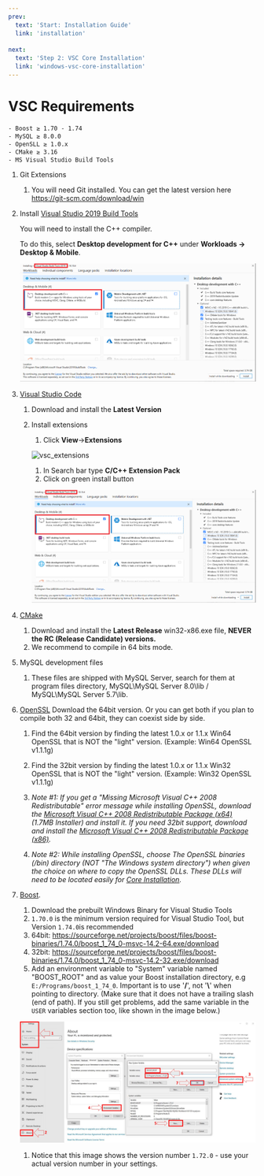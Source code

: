 ```yaml
---
prev:
  text: 'Start: Installation Guide'
  link: 'installation'

next:
  text: 'Step 2: VSC Core Installation'
  link: 'windows-vsc-core-installation'
---
```


# VSC Requirements

```
- Boost ≥ 1.70 - 1.74
- MySQL ≥ 8.0.0
- OpenSLL ≥ 1.0.x
- CMake ≥ 3.16
- MS Visual Studio Build Tools
```

1. Git Extensions

   1. You will need Git installed. You can get the latest version here https://git-scm.com/download/win

1. Install [Visual Studio 2019 Build Tools](https://docs.microsoft.com/en-us/visualstudio/install/create-an-offline-installation-of-visual-studio?view=vs-2019)

   You will need to install the C++ compiler.

   To do this, select **Desktop development for C++** under **Workloads -> Desktop & Mobile**.

   ![visualstudio_tools](images/visualstudio_tools.png)

1. [Visual Studio Code](https://code.visualstudio.com/)

   1. Download and install the **Latest Version**
   1. Install extensions
      1. Click **View**->**Extensions**

      ![vsc_extensions](images/vsc-extensions.png)

      1. In Search bar type **C/C++ Extension Pack**
      1. Click on green install button	

      ![visualstudio_tools](images/visualstudio_tools.png)

1. [CMake](https://cmake.org/)

    1. Download and install the **Latest Release** win32-x86.exe file, **NEVER the RC (Release Candidate) versions.**
    1. We recommend to compile in 64 bits mode. 

1. MySQL development files

    1. These files are shipped with MySQL Server, search for them at program files directory, MySQL\MySQL Server 8.0\lib / MySQL\MySQL Server 5.7\lib.

1. [OpenSSL](http://www.slproweb.com/products/Win32OpenSSL.html) Download the 64bit version. Or you can get both if you plan to compile both 32 and 64bit, they can coexist side by side.

    1. Find the 64bit version by finding the latest 1.0.x or 1.1.x Win64 OpenSSL that is NOT the "light" version. (Example: Win64 OpenSSL v1.1.1g)
    1. Find the 32bit version by finding the latest 1.0.x or 1.1.x Win32 OpenSSL that is NOT the "light" version. (Example: Win32 OpenSSL v1.1.1g)

    1. *Note #1: If you get a "Missing Microsoft Visual C++ 2008 Redistributable" error message while installing OpenSSL,*
       *download the [Microsoft Visual C++ 2008 Redistributable Package (x64)](http://www.microsoft.com/en-us/download/details.aspx?id=29) (1.7MB Installer) and install it.*
       *If you need 32bit support, download and install the [Microsoft Visual C++ 2008 Redistributable Package (x86)](http://www.microsoft.com/en-us/download/details.aspx?id=15336).*

    1. *Note #2: While installing OpenSSL, choose The OpenSSL binaries (/bin) directory (NOT "The Windows system directory")*
       *when given the choice on where to copy the OpenSSL DLLs. These DLLs will need to be located easily for [Core Installation](windows-core-installation).*

1. [Boost](https://www.boost.org/).

   1. Download the prebuilt Windows Binary for Visual Studio Tools
   2. `1.70.0` is the minimum version required for Visual Studio Tool, but Version `1.74.0`is recommended
   3. 64bit: https://sourceforge.net/projects/boost/files/boost-binaries/1.74.0/boost_1_74_0-msvc-14.2-64.exe/download
   4. 32bit: https://sourceforge.net/projects/boost/files/boost-binaries/1.74.0/boost_1_74_0-msvc-14.2-32.exe/download
   5. Add an environment variable to "System" variable named "BOOST_ROOT" and as value your Boost installation directory, e.g `E:/Programs/boost_1_74_0`. Important is to use '**/**', not '**\\**'  when pointing to directory. (Make sure that it does not have a trailing slash (end of path). If you still get problems, add the same variable in the `USER` variables section too, like shown in the image below.)

   ![Boost](images/boost.jpg)

   1. Notice that this image shows the version number `1.72.0` - use your actual version number in your settings.
